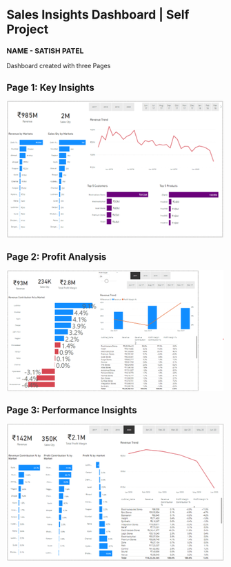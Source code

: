 # Sales Insights Dashboard | Self Project   

### NAME - SATISH PATEL

Dashboard created with three Pages

## Page 1: Key Insights

![](https://github.com/sonugahoi/sales_inghts_dashboard/blob/b915b2c50f3c287af62f076e8ca83e037dbf3145/IMAGES/Key%20sights.png)

## Page 2: Profit Analysis

![](https://github.com/sonugahoi/sales_inghts_dashboard/blob/be0e505a4797f6ec0b491f3532ccc30234fcfde6/IMAGES/Performance%20Insights.png)

## Page 3: Performance Insights

![](https://github.com/sonugahoi/sales_inghts_dashboard/blob/be0e505a4797f6ec0b491f3532ccc30234fcfde6/IMAGES/Profit%20Analysis.png)
